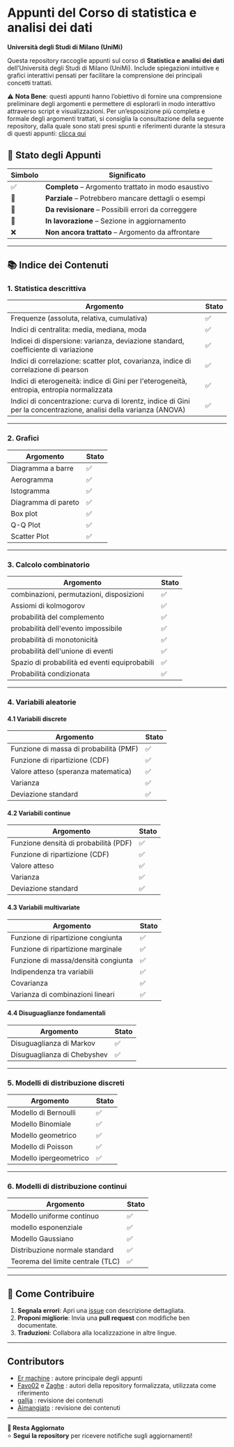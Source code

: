# Appunti del Corso di statistica e analisi dei dati

**Università degli Studi di Milano (UniMi)**  

Questa repository raccoglie appunti sul corso di **Statistica e analisi dei dati** dell’Università degli Studi di Milano (UniMi). Include spiegazioni intuitive e grafici interattivi pensati per facilitare la comprensione dei principali concetti trattati.

⚠️ **Nota Bene**:  questi appunti hanno l’obiettivo di fornire una comprensione preliminare degli argomenti e permettere di esplorarli in modo interattivo attraverso script e visualizzazioni.
Per un’esposizione più completa e formale degli argomenti trattati, si consiglia la consultazione della seguente repository, dalla quale sono stati presi spunti e riferimenti durante la stesura di questi appunti:  [clicca qui](https://github.com/Favo02-unimi/statistica-e-analisi-dei-dati)

## 📌 Stato degli Appunti  

| Simbolo | Significato |
|---------|------------|
| ✅ | **Completo** – Argomento trattato in modo esaustivo |
| 📝 | **Parziale** – Potrebbero mancare dettagli o esempi |
| 🔧 | **Da revisionare** – Possibili errori da correggere |
| 🚧 | **In lavorazione** – Sezione in aggiornamento |
| ❌ | **Non ancora trattato** – Argomento da affrontare |

---

## 📚 **Indice dei Contenuti**  

### 1. **Statistica descrittiva**  
| Argomento | Stato | 
|-----------|-------|
|Frequenze (assoluta, relativa, cumulativa) |✅|
|Indici di centralita: media, mediana, moda |✅|
|Indicei di dispersione: varianza, deviazione standard, coefficiente di variazione |✅|
|Indici di correlazione: scatter plot, covarianza, indice di correlazione di pearson |✅|
| Indici di eterogeneità: indice di Gini per l'eterogeneità, entropia, entropia normalizzata |✅|
| Indici di concentrazione: curva di lorentz, indice di Gini per la concentrazione, analisi della varianza (ANOVA) |✅|

---

### 2. **Grafici**  
| Argomento | Stato | 
|-----------|-------|
|Diagramma a barre |✅|
|Aerogramma |✅|
|Istogramma|✅|
|Diagramma di pareto|✅|
|Box plot|✅|
|Q-Q Plot|✅|
|Scatter Plot|✅|  

---

### 3. **Calcolo combinatorio**  
| Argomento | Stato |
|-----------|-------|
|combinazioni, permutazioni, disposizioni|✅|
| Assiomi di kolmogorov | ✅ | 
| probabilità del complemento | ✅ |   
| probabilità dell'evento impossibile | ✅ |  
| probabilità di monotonicità | ✅ |
| probabilità dell'unione di eventi | ✅ |
| Spazio di probabilità ed eventi equiprobabili | ✅ |
|Probabilità condizionata|✅|

---

### 4. **Variabili aleatorie**  

#### 4.1 **Variabili discrete**  
| Argomento | Stato | 
|-----------|-------| 
| Funzione di massa di probabilità (PMF) | ✅ |
| Funzione di ripartizione (CDF) | ✅ |
| Valore atteso (speranza matematica) |✅|
| Varianza |✅|
| Deviazione standard |✅|

#### 4.2 **Variabili continue**  
| Argomento | Stato |
|-----------|-------|
| Funzione densità di probabilità (PDF) |✅|
| Funzione di ripartizione (CDF) |✅|
| Valore atteso |✅|
| Varianza |✅|
| Deviazione standard |✅|

#### 4.3 **Variabili multivariate**  
| Argomento | Stato |
|-----------|-------|
| Funzione di ripartizione congiunta |✅|
| Funzione di ripartizione marginale |✅|
| Funzione di massa/densità congiunta |✅|
| Indipendenza tra variabili |✅|
| Covarianza |✅|
| Varianza di combinazioni lineari |✅|

#### 4.4 **Disuguaglianze fondamentali**  
| Argomento | Stato |
|-----------|-------|
| Disuguaglianza di Markov |✅|
| Disuguaglianza di Chebyshev |✅|

---

### 5. **Modelli di distribuzione discreti**  
| Argomento | Stato | 
|-----------|-------|
| Modello di Bernoulli | ✅ | 
| Modello Binomiale | ✅ | 
| Modello geometrico | ✅ |  
| Modello di Poisson | ✅ |
|Modello ipergeometrico|✅|

---

### 6. **Modelli di distribuzione continui**  
| Argomento | Stato |
|-----------|-------|
| Modello uniforme continuo | ✅ |
| modello esponenziale | ✅ | 
| Modello Gaussiano | ✅ |  
| Distribuzione normale standard | ✅ | 
|Teorema del limite centrale (TLC)|✅|

---

## 🤝 **Come Contribuire**  
1. **Segnala errori**: Apri una [issue](https://github.com/Gallja/SAD_Python/issues) con descrizione dettagliata.  
2. **Proponi migliorie**: Invia una **pull request** con modifiche ben documentate.  
3. **Traduzioni**: Collabora alla localizzazione in altre lingue. 

---

## **Contributors**

- [Er machine](https://github.com/comitanigiacomo) : autore principale degli appunti
- [Favo02](https://github.com/Favo02) e [Zaghe](https://github.com/Tsagae) : autori della repository formalizzata, utilizzata come riferimento
- [gallja](https://github.com/Gallja) : revisione dei contenuti
- [Aimangiato](https://github.com/aimangiato) : revisione dei contenuti

---

**🔔 Resta Aggiornato**  
⭐ **Segui la repository** per ricevere notifiche sugli aggiornamenti!  